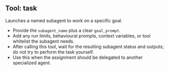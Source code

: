 ## Tool: task

Launches a named subagent to work on a specific goal.

- Provide the `subagent_name` plus a clear `goal_prompt`.
- Add any run limits, behavioural prompts, context variables, or tool whitelist the subagent needs.
- After calling this tool, wait for the resulting subagent status and outputs; do not try to perform the task yourself.
- Use this when the assignment should be delegated to another specialized agent.
